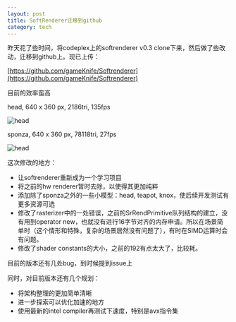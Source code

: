 ```yaml
---
layout: post
title: SoftRenderer迁移到github
category: tech
---
```


昨天花了些时间，将codeplex上的softrenderer v0.3 clone下来，然后做了些改动，迁移到github上。现已上传：

[https://github.com/gameKnife/Softrenderer](https://github.com/gameKnife/Softrenderer)

目前的效率蛮高

head, 640 x 360 px, 2186tri, 135fps

![head](https://raw.githubusercontent.com/gameknife/gameknife.github.io/master/images/blog-add/sr_show_2.jpg "head")

sponza, 640 x 360 px, 78118tri, 27fps

![head](https://raw.githubusercontent.com/gameknife/gameknife.github.io/master/images/blog-add/sr_show_1.jpg "sponza")

这次修改的地方：

* 让softrenderer重新成为一个学习项目
* 将之前的hw renderer暂时去除，以使得其更加纯粹
* 添加除了sponza之外的一些小模型：head, teapot, knox，使后续开发测试有更多资源可选
* 修改了rasterizer中的一处错误，之前的SrRendPrimitive队列结构的建立，没有用到operator new，也就没有进行16字节对齐的内存申请。所以在场景简单时（这个情形和特殊，复杂的场景居然没有问题了），有时在SIMD运算时会有问题。
* 修改了shader constants的大小，之前的192有点太大了，比较耗。

目前的版本还有几处bug，到时候提到issue上

同时，对目前版本还有几个规划：

* 将架构整理的更加简单清晰
* 进一步探索可以优化加速的地方
* 使用最新的intel compiler再测试下速度，特别是avx指令集
